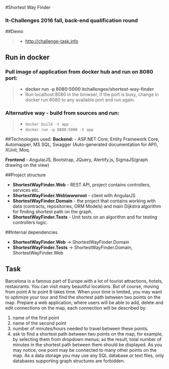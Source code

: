#Shortest Way Finder
### It-Challenges 2016 fall, back-end qualification round

##Demo
> - http://challenge-task.info


## Run in docker
### Pull image of application from docker hub and run on 8080 port:
> - **docker run -p 8080:5000 itchallenges/shortest-way-finder**
> - Run localhost:8080 in the browser, if the port is busy, change in docker run 8080 to any available port and run again.

### Alternative way - build from sources and run:
> - `docker build -t app .`
> - `docker run -p 8080:5000 -t app`

##Technologies used:
**Backend:** - ASP.NET Core, Entity Framework Core, Automapper, MS SQL, Swagger (Auto-generated documentation for API), XUnit, Moq.

**Frontend** - AngularJS, Bootstrap, JQuery, Alertify.js, SigmaJS(graph drawing on the view)

##Project structure
- **ShortestWayFinder.Web** - REST API, project contains controllers, services etc.
- **ShortestWayFinder.Web\wwwroot** - client with AngularJS
- **ShortestWayFinder.Domain** - the project that contains working with data (contracts, repositories, ORM Models) and main Dijkstra algorithm for finding shortest path on the graph.
- **ShortestWayFinder.Tests** - Unit tests on an algorithm and for testing controllers logic.

##Internal dependencies
- **ShortestWayFinder.Web** -> ShortestWayFinder.Domain
- **ShortestWayFinder.Tests** -> ShortestWayFinder.Domain, ShortestWayFinder.Web

## Task
Barcelona is a famous part of Europe with a lot of tourist attractions, hotels, restaurants. You
can visit many beautiful locations. But of course, moving from point A to point B takes time.
When your time is limited, you may want to optimize your tour and find the shortest path
between two points on the map.
Prepare a web application, where users will be able to add, delete and edit connections on
the map, each connection will be described by:
1. name of the first point
2. name of the second point
3. number of minutes/hours needed to travel between these points.
4. ask to find a shortest path between two points on the map, for example, by selecting
them from dropdown menus; as the result, total number of minutes in the shortest
path between them should be displayed.
As you may notice, one point may be connected to many other points on the map. As a data
storage you may use any SQL database or text files, only databases supporting graph
structures are forbidden.

